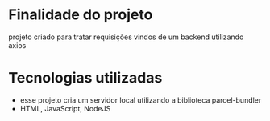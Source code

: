 # Finalidade do projeto

projeto criado para tratar requisições vindos de um backend utilizando axios

# Tecnologias utilizadas

- esse projeto cria um servidor local utilizando a biblioteca parcel-bundler
- HTML, JavaScript, NodeJS
